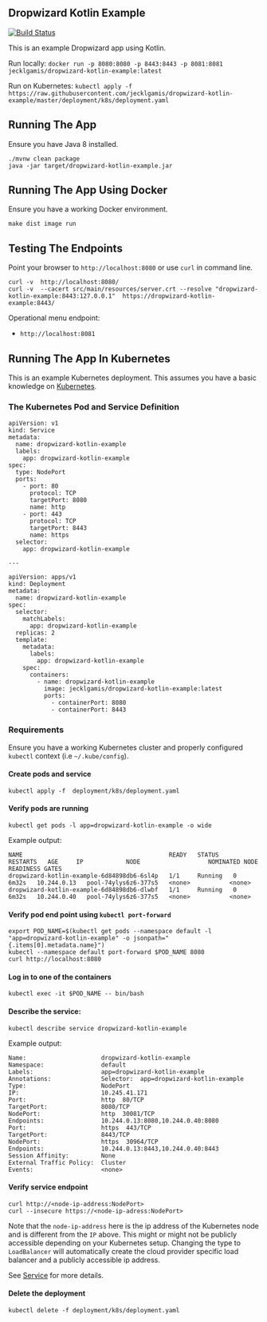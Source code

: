 ## Dropwizard Kotlin Example

[![Build Status](https://travis-ci.org/jecklgamis/dropwizard-kotlin-example.svg?branch=main)](https://travis-ci.org/jecklgamis/dropwizard-kotlin-example)

This is an example Dropwizard app using Kotlin.

Run locally: `docker run -p 8080:8080 -p 8443:8443 -p 8081:8081 jecklgamis/dropwizard-kotlin-example:latest`

Run on Kubernetes: `kubectl apply -f https://raw.githubusercontent.com/jecklgamis/dropwizard-kotlin-example/master/deployment/k8s/deployment.yaml`  
 
## Running The App
Ensure you have Java 8 installed.
```
./mvnw clean package
java -jar target/dropwizard-kotlin-example.jar
```

## Running The App Using Docker
Ensure you have a working Docker environment.
```
make dist image run
```

## Testing The Endpoints
Point your browser to `http://localhost:8080` or use `curl` in command line.

```
curl -v  http://localhost:8080/
curl -v  --cacert src/main/resources/server.crt --resolve "dropwizard-kotlin-example:8443:127.0.0.1"  https://dropwizard-kotlin-example:8443/
```

Operational menu endpoint:
* `http://localhost:8081`

## Running The App In Kubernetes
This is an example Kubernetes deployment. This assumes you have a basic knowledge on [Kubernetes](https://kubernetes.io). 

### The Kubernetes Pod and Service Definition
```
apiVersion: v1
kind: Service
metadata:
  name: dropwizard-kotlin-example
  labels:
    app: dropwizard-kotlin-example
spec:
  type: NodePort
  ports:
    - port: 80
      protocol: TCP
      targetPort: 8080
      name: http
    - port: 443
      protocol: TCP
      targetPort: 8443
      name: https
  selector:
    app: dropwizard-kotlin-example

---

apiVersion: apps/v1
kind: Deployment
metadata:
  name: dropwizard-kotlin-example
spec:
  selector:
    matchLabels:
      app: dropwizard-kotlin-example
  replicas: 2
  template:
    metadata:
      labels:
        app: dropwizard-kotlin-example
    spec:
      containers:
        - name: dropwizard-kotlin-example
          image: jecklgamis/dropwizard-kotlin-example:latest
          ports:
            - containerPort: 8080
            - containerPort: 8443
```

### Requirements
Ensure you have a working Kubernetes cluster and properly configured `kubectl` context (i.e `~/.kube/config`).

#### Create pods and service
```
kubectl apply -f  deployment/k8s/deployment.yaml
```

#### Verify pods are running
```
kubectl get pods -l app=dropwizard-kotlin-example -o wide
```
Example output:
```
NAME                                         READY   STATUS    RESTARTS   AGE     IP            NODE                   NOMINATED NODE   READINESS GATES
dropwizard-kotlin-example-6d84898db6-6sl4p   1/1     Running   0          6m32s   10.244.0.13   pool-74ylys6z6-377s5   <none>           <none>
dropwizard-kotlin-example-6d84898db6-dlwbf   1/1     Running   0          6m32s   10.244.0.40   pool-74ylys6z6-377s5   <none>           <none>
```

#### Verify pod end point using `kubectl port-forward`
```
export POD_NAME=$(kubectl get pods --namespace default -l "app=dropwizard-kotlin-example" -o jsonpath="{.items[0].metadata.name}")
kubectl --namespace default port-forward $POD_NAME 8080
curl http://localhost:8080
```

#### Log in to one of the containers
```
kubectl exec -it $POD_NAME -- bin/bash
```

#### Describe the service:
```
kubectl describe service dropwizard-kotlin-example
```
Example output:
```
Name:                     dropwizard-kotlin-example
Namespace:                default
Labels:                   app=dropwizard-kotlin-example
Annotations:              Selector:  app=dropwizard-kotlin-example
Type:                     NodePort
IP:                       10.245.41.171
Port:                     http  80/TCP
TargetPort:               8080/TCP
NodePort:                 http  30081/TCP
Endpoints:                10.244.0.13:8080,10.244.0.40:8080
Port:                     https  443/TCP
TargetPort:               8443/TCP
NodePort:                 https  30964/TCP
Endpoints:                10.244.0.13:8443,10.244.0.40:8443
Session Affinity:         None
External Traffic Policy:  Cluster
Events:                   <none>
```

#### Verify service endpoint
```
curl http://<node-ip-address:NodePort>
curl --insecure https://<node-ip-adress:NodePort>
```
Note that the `node-ip-address` here is the ip address of the Kubernetes node and is different from the `IP` above.
This might or might not be publicly accessible depending on your Kubernetes setup. Changing the type to `LoadBalancer` 
will automatically create the cloud provider specific load balancer and a publicly accessible ip address.

See [Service](https://kubernetes.io/docs/concepts/services-networking/service/) for more details.

#### Delete the deployment
```
kubectl delete -f deployment/k8s/deployment.yaml 
```
